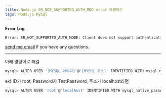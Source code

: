 ```yaml
---
title: Node.js ER_NOT_SUPPORTED_AUTH_MOD error 해결하기
tags: Node.js MySql
---
```


**Error Log**  
```bash
Error: ER_NOT_SUPPORTED_AUTH_MODE: Client does not support authentication protocol requested by server; consider upgrading MySQL client at Handshake.Sequence._packetToError
```

 [send me email](mailto:jewel7492@gmail.com) if you have any questions.

<!--more-->

---

아래 명령어로 해결  
```bash
mysql> ALTER USER '[MYSQL 아이디]'@'[MYSQL 주소]' IDENTIFIED WITH mysql_native_password BY '[MYSQL 비밀번호]';
```

ex) ID가 root, Password가 TestPassword, 주소가 localhost라면  
```bash
mysql> ALTER USER 'root'@'localhost' IDENTIFIED WITH mysql_native_password BY 'TestPassword';
```